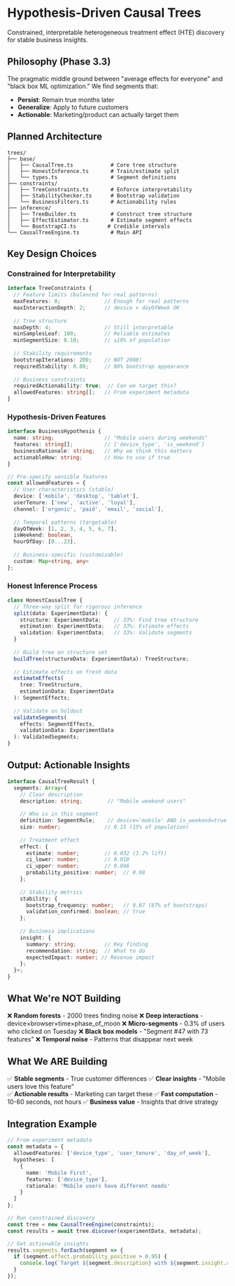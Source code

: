 # Hypothesis-Driven Causal Trees

Constrained, interpretable heterogeneous treatment effect (HTE) discovery for stable business insights.

## Philosophy (Phase 3.3)

The pragmatic middle ground between "average effects for everyone" and "black box ML optimization." We find segments that:
- **Persist**: Remain true months later
- **Generalize**: Apply to future customers  
- **Actionable**: Marketing/product can actually target them

## Planned Architecture

```
trees/
├── base/
│   ├── CausalTree.ts            # Core tree structure
│   ├── HonestInference.ts       # Train/estimate split
│   └── types.ts                 # Segment definitions
├── constraints/
│   ├── TreeConstraints.ts       # Enforce interpretability
│   ├── StabilityChecker.ts      # Bootstrap validation
│   └── BusinessFilters.ts       # Actionability rules
├── inference/
│   ├── TreeBuilder.ts           # Construct tree structure
│   ├── EffectEstimator.ts       # Estimate segment effects
│   └── BootstrapCI.ts          # Credible intervals
└── CausalTreeEngine.ts          # Main API
```

## Key Design Choices

### Constrained for Interpretability

```typescript
interface TreeConstraints {
  // Feature limits (balanced for real patterns)
  maxFeatures: 8;              // Enough for real patterns
  maxInteractionDepth: 2;      // device × dayOfWeek OK
  
  // Tree structure
  maxDepth: 4;                 // Still interpretable
  minSamplesLeaf: 100;         // Reliable estimates
  minSegmentSize: 0.10;        // ≥10% of population
  
  // Stability requirements
  bootstrapIterations: 200;    // NOT 2000!
  requiredStability: 0.80;     // 80% bootstrap appearance
  
  // Business constraints
  requiredActionability: true;  // Can we target this?
  allowedFeatures: string[];   // From experiment metadata
}
```

### Hypothesis-Driven Features

```typescript
interface BusinessHypothesis {
  name: string;                // "Mobile users during weekends"
  features: string[];          // ['device_type', 'is_weekend']
  businessRationale: string;   // Why we think this matters
  actionableHow: string;       // How to use if true
}

// Pre-specify sensible features
const allowedFeatures = {
  // User characteristics (stable)
  device: ['mobile', 'desktop', 'tablet'],
  userTenure: ['new', 'active', 'loyal'],
  channel: ['organic', 'paid', 'email', 'social'],
  
  // Temporal patterns (targetable)
  dayOfWeek: [1, 2, 3, 4, 5, 6, 7],
  isWeekend: boolean,
  hourOfDay: [0...23],
  
  // Business-specific (customizable)
  custom: Map<string, any>
};
```

### Honest Inference Process

```typescript
class HonestCausalTree {
  // Three-way split for rigorous inference
  split(data: ExperimentData): {
    structure: ExperimentData;    // 33%: Find tree structure
    estimation: ExperimentData;   // 33%: Estimate effects
    validation: ExperimentData;   // 33%: Validate segments
  }
  
  // Build tree on structure set
  buildTree(structureData: ExperimentData): TreeStructure;
  
  // Estimate effects on fresh data
  estimateEffects(
    tree: TreeStructure, 
    estimationData: ExperimentData
  ): SegmentEffects;
  
  // Validate on holdout
  validateSegments(
    effects: SegmentEffects,
    validationData: ExperimentData
  ): ValidatedSegments;
}
```

## Output: Actionable Insights

```typescript
interface CausalTreeResult {
  segments: Array<{
    // Clear description
    description: string;        // "Mobile weekend users"
    
    // Who is in this segment
    definition: SegmentRule;    // device='mobile' AND is_weekend=true
    size: number;              // 0.15 (15% of population)
    
    // Treatment effect
    effect: {
      estimate: number;        // 0.032 (3.2% lift)
      ci_lower: number;        // 0.018
      ci_upper: number;        // 0.046
      probability_positive: number;  // 0.98
    };
    
    // Stability metrics
    stability: {
      bootstrap_frequency: number;   // 0.87 (87% of bootstraps)
      validation_confirmed: boolean; // true
    };
    
    // Business implications
    insight: {
      summary: string;         // Key finding
      recommendation: string;  // What to do
      expectedImpact: number; // Revenue impact
    };
  }>;
}
```

## What We're NOT Building

❌ **Random forests** - 2000 trees finding noise
❌ **Deep interactions** - device×browser×time×phase_of_moon
❌ **Micro-segments** - 0.3% of users who clicked on Tuesday
❌ **Black box models** - "Segment #47 with 73 features"
❌ **Temporal noise** - Patterns that disappear next week

## What We ARE Building

✅ **Stable segments** - True customer differences
✅ **Clear insights** - "Mobile users love this feature"  
✅ **Actionable results** - Marketing can target these
✅ **Fast computation** - 10-60 seconds, not hours
✅ **Business value** - Insights that drive strategy

## Integration Example

```typescript
// From experiment metadata
const metadata = {
  allowedFeatures: ['device_type', 'user_tenure', 'day_of_week'],
  hypotheses: [
    {
      name: 'Mobile First',
      features: ['device_type'],
      rationale: 'Mobile users have different needs'
    }
  ]
};

// Run constrained discovery
const tree = new CausalTreeEngine(constraints);
const results = await tree.discover(experimentData, metadata);

// Get actionable insights
results.segments.forEach(segment => {
  if (segment.effect.probability_positive > 0.95) {
    console.log(`Target ${segment.description} with ${segment.insight.recommendation}`);
  }
});
```